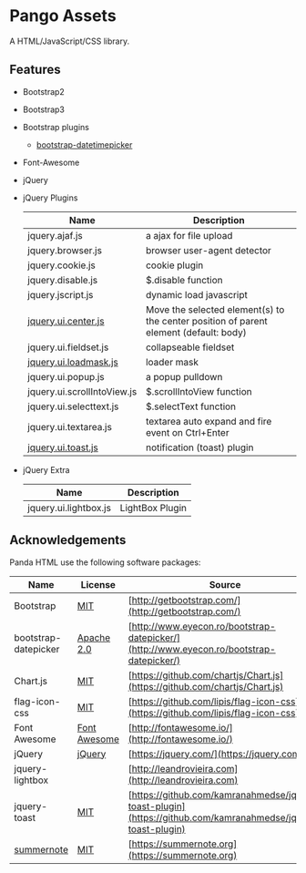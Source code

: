 Pango Assets
================

A HTML/JavaScript/CSS library.


Features
----------

 - Bootstrap2
 - Bootstrap3
 - Bootstrap plugins
   - [bootstrap-datetimepicker](./docs/bootstrap3/bootstrap3-datetimepicker.html)

 - Font-Awesome
 - jQuery
 - jQuery Plugins

   | Name                         | Description                         |
   |------------------------------|-------------------------------------|
   | jquery.ajaf.js               | a ajax for file upload              |
   | jquery.browser.js            | browser user-agent detector         |
   | jquery.cookie.js             | cookie plugin                       |
   | jquery.disable.js            | $.disable function                  |
   | jquery.jscript.js            | dynamic load javascript             |
   | [jquery.ui.center.js](./docs/jquery/jquery.ui.center.html)          | Move the selected element(s) to the center position of parent element (default: body)               |
   | jquery.ui.fieldset.js        | collapseable fieldset               |
   | [jquery.ui.loadmask.js](./docs/jquery/jquery.ui.loadmask.html)        | loader mask                         |
   | jquery.ui.popup.js           | a popup pulldown                    |
   | jquery.ui.scrollIntoView.js  | $.scrollIntoView function           |
   | jquery.ui.selecttext.js      | $.selectText function               |
   | jquery.ui.textarea.js        | textarea auto expand and fire event on Ctrl+Enter   |
   | [jquery.ui.toast.js](./docs/jquery/jquery.ui.toast.html)           | notification (toast) plugin         |

 - jQuery Extra

   | Name                     | Description                              |
   |--------------------------|------------------------------------------|
   | jquery.ui.lightbox.js    | LightBox Plugin                          |



Acknowledgements
----------------

Panda HTML use the following software packages:

| Name                    | License                                                       | Source                                                 |
|-------------------------|---------------------------------------------------------------|--------------------------------------------------------|
| Bootstrap               | [MIT](https://opensource.org/licenses/MIT)                    | [http://getbootstrap.com/](http://getbootstrap.com/) |
| bootstrap-datepicker    | [Apache 2.0](http://www.apache.org/licenses/LICENSE-2.0)      | [http://www.eyecon.ro/bootstrap-datepicker/](http://www.eyecon.ro/bootstrap-datepicker/) |
| Chart.js                | [MIT](https://opensource.org/licenses/MIT)                    | [https://github.com/chartjs/Chart.js](https://github.com/chartjs/Chart.js) |
| flag-icon-css           | [MIT](https://opensource.org/licenses/MIT)                    | [https://github.com/lipis/flag-icon-css](https://github.com/lipis/flag-icon-css) |
| Font Awesome            | [Font Awesome](http://fontawesome.io/license/)                | [http://fontawesome.io/](http://fontawesome.io/) |
| jQuery                  | [jQuery](https://jquery.org/license/)                         | [https://jquery.com/](https://jquery.com/) |
| jquery-lightbox         |                                                               | [http://leandrovieira.com](http://leandrovieira.com) |
| jquery-toast            | [MIT](https://opensource.org/licenses/MIT)                    | [https://github.com/kamranahmedse/jquery-toast-plugin](https://github.com/kamranahmedse/jquery-toast-plugin) |
| [summernote](./docs/summernote.html) | [MIT](https://opensource.org/licenses/MIT)                    | [https://summernote.org](https://summernote.org) |


